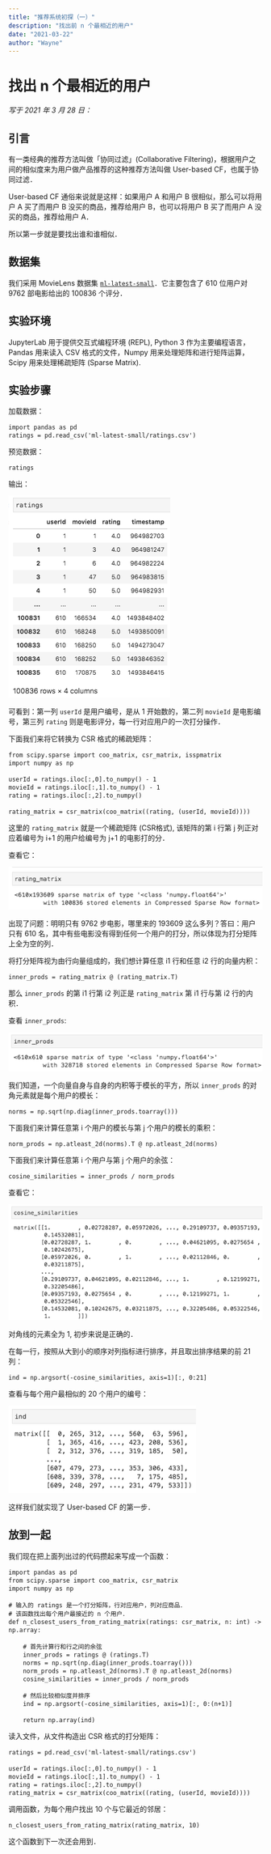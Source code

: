 ```yaml
---
title: "推荐系统初探（一）"
description: "找出前 n 个最相近的用户"
date: "2021-03-22"
author: "Wayne"
---
```


# 找出 n 个最相近的用户

*写于 2021 年 3 月 28 日：*

## 引言

有一类经典的推荐方法叫做「协同过滤」(Collaborative Filtering)，根据用户之间的相似度来为用户做产品推荐的这种推荐方法叫做 User-based CF，也属于协同过滤．

User-based CF 通俗来说就是这样：如果用户 A 和用户 B 很相似，那么可以将用户 A 买了而用户 B 没买的商品，推荐给用户 B，也可以将用户 B 买了而用户 A 没买的商品，推荐给用户 A．

所以第一步就是要找出谁和谁相似．

## 数据集

我们采用 MovieLens 数据集 [`ml-latest-small`](https://files.grouplens.org/datasets/movielens/ml-latest-small.zip)．它主要包含了 610 位用户对 9762 部电影给出的 100836 个评分．

## 实验环境

JupyterLab 用于提供交互式编程环境 (REPL), Python 3 作为主要编程语言，Pandas 用来读入 CSV 格式的文件，Numpy 用来处理矩阵和进行矩阵运算，Scipy 用来处理稀疏矩阵 (Sparse Matrix).

## 实验步骤

加载数据：

```
import pandas as pd
ratings = pd.read_csv('ml-latest-small/ratings.csv')
```

预览数据：

```
ratings
```

输出：

![figure](figures/1.png)

可看到：第一列 `userId` 是用户编号，是从 1 开始数的，第二列 `movieId` 是电影编号，第三列 `rating` 则是电影评分，每一行对应用户的一次打分操作．

下面我们来将它转换为 CSR 格式的稀疏矩阵：

```
from scipy.sparse import coo_matrix, csr_matrix, isspmatrix
import numpy as np

userId = ratings.iloc[:,0].to_numpy() - 1
movieId = ratings.iloc[:,1].to_numpy() - 1
rating = ratings.iloc[:,2].to_numpy()

rating_matrix = csr_matrix(coo_matrix((rating, (userId, movieId))))
```

这里的 `rating_matrix` 就是一个稀疏矩阵 (CSR格式), 该矩阵的第 i 行第 j 列正对应着编号为 i+1 的用户给编号为 j+1 的电影打的分．

查看它：

![figure](figures/2.png)

出现了问题：明明只有 9762 步电影，哪里来的 193609 这么多列？答曰：用户只有 610 名，其中有些电影没有得到任何一个用户的打分，所以体现为打分矩阵上全为空的列．

将打分矩阵视为由行向量组成的，我们想计算任意 i1 行和任意 i2 行的向量内积：

```
inner_prods = rating_matrix @ (rating_matrix.T)
```

那么 `inner_prods` 的第 i1 行第 i2 列正是 `rating_matrix` 第 i1 行与第 i2 行的内积．

查看 `inner_prods`:

![figure](figures/3.png)

我们知道，一个向量自身与自身的内积等于模长的平方，所以 `inner_prods` 的对角元素就是每个用户的模长：

```
norms = np.sqrt(np.diag(inner_prods.toarray()))
```

下面我们来计算任意第 i 个用户的模长与第 j 个用户的模长的乘积：

```
norm_prods = np.atleast_2d(norms).T @ np.atleast_2d(norms)
```

下面我们来计算任意第 i 个用户与第 j 个用户的余弦：

```
cosine_similarities = inner_prods / norm_prods
```

查看它：

![figure](figures/4.png)

对角线的元素全为 1, 初步来说是正确的．

在每一行，按照从大到小的顺序对列指标进行排序，并且取出排序结果的前 21 列：

```
ind = np.argsort(-cosine_similarities, axis=1)[:, 0:21]
```

查看与每个用户最相似的 20 个用户的编号：

![figure](figures/5.png)

这样我们就实现了 User-based CF 的第一步．

## 放到一起

我们现在把上面列出过的代码攒起来写成一个函数：

```
import pandas as pd
from scipy.sparse import coo_matrix, csr_matrix
import numpy as np

# 输入的 ratings 是一个打分矩阵，行对应用户，列对应商品．
# 该函数找出每个用户最接近的 n 个用户．
def n_closest_users_from_rating_matrix(ratings: csr_matrix, n: int) -> np.array:
    
    # 首先计算行和行之间的余弦
    inner_prods = ratings @ (ratings.T)
    norms = np.sqrt(np.diag(inner_prods.toarray()))
    norm_prods = np.atleast_2d(norms).T @ np.atleast_2d(norms)
    cosine_similarities = inner_prods / norm_prods
    
    # 然后比较相似度并排序
    ind = np.argsort(-cosine_similarities, axis=1)[:, 0:(n+1)]

    return np.array(ind)
```

读入文件，从文件构造出 CSR 格式的打分矩阵：

```
ratings = pd.read_csv('ml-latest-small/ratings.csv')

userId = ratings.iloc[:,0].to_numpy() - 1
movieId = ratings.iloc[:,1].to_numpy() - 1
rating = ratings.iloc[:,2].to_numpy()
rating_matrix = csr_matrix(coo_matrix((rating, (userId, movieId))))
```

调用函数，为每个用户找出 10 个与它最近的邻居：

```
n_closest_users_from_rating_matrix(rating_matrix, 10)
```

这个函数到下一次还会用到．
